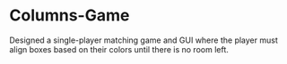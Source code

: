 # Columns-Game
Designed a single-player matching game and GUI where the player must align boxes based on their colors until there is no room left.

